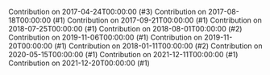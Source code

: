 Contribution on 2017-04-24T00:00:00 (#3)
Contribution on 2017-08-18T00:00:00 (#1)
Contribution on 2017-09-21T00:00:00 (#1)
Contribution on 2018-07-25T00:00:00 (#1)
Contribution on 2018-08-01T00:00:00 (#2)
Contribution on 2019-11-06T00:00:00 (#1)
Contribution on 2019-11-20T00:00:00 (#1)
Contribution on 2018-01-11T00:00:00 (#2)
Contribution on 2020-05-15T00:00:00 (#1)
Contribution on 2021-12-11T00:00:00 (#1)
Contribution on 2021-12-20T00:00:00 (#1)
